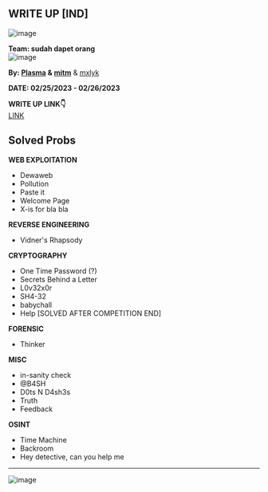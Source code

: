 ## WRITE UP [IND]  

![image](https://user-images.githubusercontent.com/92077284/221419566-20b6857b-b815-426f-a7c9-039c38808c4e.png)  


**Team: sudah dapet orang**  
![image](https://user-images.githubusercontent.com/92077284/221419613-13c23b48-8c73-4a77-baaa-e48bf011095b.png)

**By: [Plasma](https://github.com/PlasmaRing) & [mitm](https://github.com/onixldlc)** & [mxlyk](https://github.com/swompsy)  

**DATE: 02/25/2023 - 02/26/2023**  

**WRITE UP LINK👇**  
[LINK]()

## Solved Probs


**WEB EXPLOITATION**
- Dewaweb  
- Pollution  
- Paste it  
- Welcome Page  
- X-is for bla bla

**REVERSE ENGINEERING**
-  Vidner's Rhapsody  

**CRYPTOGRAPHY**
- One Time Password (?)  
- Secrets Behind a Letter  
- L0v32x0r  
- SH4-32  
- babychall  
- Help [SOLVED AFTER COMPETITION END]

**FORENSIC**
- Thinker  

**MISC**
- in-sanity check  
- @B4SH  
- D0ts N D4sh3s  
- Truth  
- Feedback    

**OSINT**
- Time Machine  
- Backroom  
- Hey detective, can you help me  

---
![image](https://user-images.githubusercontent.com/92077284/221419977-a5e97429-55ed-4768-abed-5fa64ee62d0c.png)



